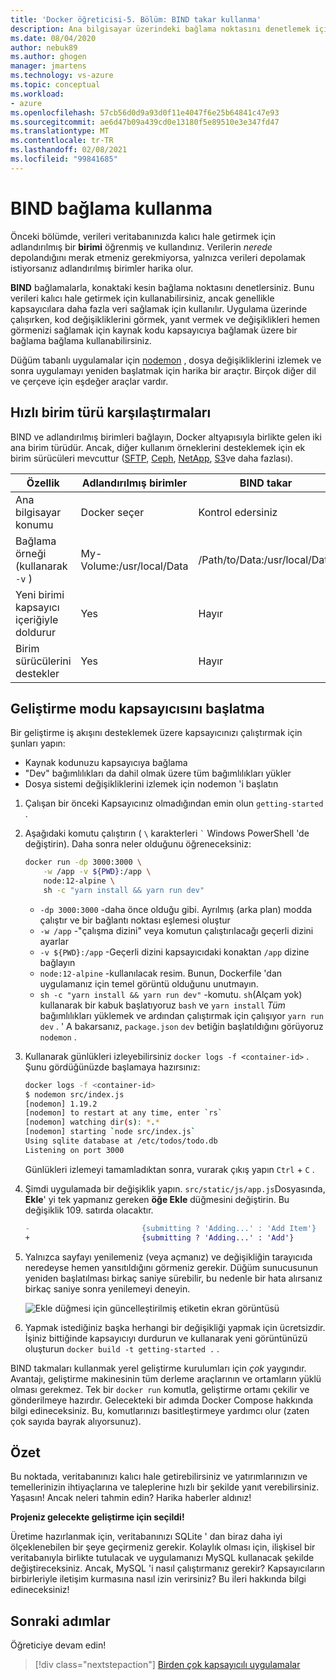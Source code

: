 ```yaml
---
title: 'Docker öğreticisi-5. Bölüm: BIND takar kullanma'
description: Ana bilgisayar üzerindeki bağlama noktasını denetlemek için bağlama bağlamalarından nasıl kullanılacağını açıklar.
ms.date: 08/04/2020
author: nebuk89
ms.author: ghogen
manager: jmartens
ms.technology: vs-azure
ms.topic: conceptual
ms.workload:
- azure
ms.openlocfilehash: 57cb56d0d9a93d0f11e4047f6e25b64841c47e93
ms.sourcegitcommit: ae6d47b09a439cd0e13180f5e89510e3e347fd47
ms.translationtype: MT
ms.contentlocale: tr-TR
ms.lasthandoff: 02/08/2021
ms.locfileid: "99841685"
---
```

# <a name="use-bind-mounts"></a>BIND bağlama kullanma

Önceki bölümde, verileri veritabanınızda kalıcı hale getirmek için adlandırılmış bir **birimi** öğrenmiş ve kullandınız. Verilerin *nerede* depolandığını merak etmeniz gerekmiyorsa, yalnızca verileri depolamak istiyorsanız adlandırılmış birimler harika olur.

**BIND** bağlamalarla, konaktaki kesin bağlama noktasını denetlersiniz. Bunu verileri kalıcı hale getirmek için kullanabilirsiniz, ancak genellikle kapsayıcılara daha fazla veri sağlamak için kullanılır. Uygulama üzerinde çalışırken, kod değişikliklerini görmek, yanıt vermek ve değişiklikleri hemen görmenizi sağlamak için kaynak kodu kapsayıcıya bağlamak üzere bir bağlama bağlama kullanabilirsiniz.

Düğüm tabanlı uygulamalar için [nodemon](https://npmjs.com/package/nodemon) , dosya değişikliklerini izlemek ve sonra uygulamayı yeniden başlatmak için harika bir araçtır. Birçok diğer dil ve çerçeve için eşdeğer araçlar vardır.

## <a name="quick-volume-type-comparisons"></a>Hızlı birim türü karşılaştırmaları

BIND ve adlandırılmış birimleri bağlayın, Docker altyapısıyla birlikte gelen iki ana birim türüdür. Ancak, diğer kullanım örneklerini desteklemek için ek birim sürücüleri mevcuttur ([SFTP](https://github.com/vieux/docker-volume-sshfs), [Ceph](https://ceph.com/geen-categorie/getting-started-with-the-docker-rbd-volume-plugin/), [NetApp](https://netappdvp.readthedocs.io/en/stable/), [S3](https://github.com/elementar/docker-s3-volume)ve daha fazlası).

| Özellik | Adlandırılmış birimler | BIND takar |
| -------- | ------------- | ----------- |
| Ana bilgisayar konumu | Docker seçer | Kontrol edersiniz |
| Bağlama örneği (kullanarak `-v` ) | My-Volume:/usr/local/Data | /Path/to/Data:/usr/local/Data |
| Yeni birimi kapsayıcı içeriğiyle doldurur | Yes | Hayır |
| Birim sürücülerini destekler | Yes | Hayır |

## <a name="start-a-dev-mode-container"></a>Geliştirme modu kapsayıcısını başlatma

Bir geliştirme iş akışını desteklemek üzere kapsayıcınızı çalıştırmak için şunları yapın:

- Kaynak kodunuzu kapsayıcıya bağlama
- "Dev" bağımlılıkları da dahil olmak üzere tüm bağımlılıkları yükler
- Dosya sistemi değişikliklerini izlemek için nodemon 'i başlatın

1. Çalışan bir önceki Kapsayıcınız olmadığından emin olun `getting-started` .

1. Aşağıdaki komutu çalıştırın ( ` \ ` karakterleri `` ` `` Windows PowerShell 'de değiştirin). Daha sonra neler olduğunu öğreneceksiniz:

    ```bash
    docker run -dp 3000:3000 \
        -w /app -v ${PWD}:/app \
        node:12-alpine \
        sh -c "yarn install && yarn run dev"
    ```

    - `-dp 3000:3000` -daha önce olduğu gibi. Ayrılmış (arka plan) modda çalıştır ve bir bağlantı noktası eşlemesi oluştur
    - `-w /app` -"çalışma dizini" veya komutun çalıştırılacağı geçerli dizini ayarlar
    - `-v ${PWD}:/app` -Geçerli dizini kapsayıcıdaki konaktan `/app` dizine bağlayın
    - `node:12-alpine` -kullanılacak resim. Bunun, Dockerfile 'dan uygulamanız için temel görüntü olduğunu unutmayın.
    - `sh -c "yarn install && yarn run dev"` -komutu. `sh`(Alçam yok) kullanarak bir kabuk başlatıyoruz `bash` ve `yarn install` *Tüm* bağımlılıkları yüklemek ve ardından çalıştırmak için çalışıyor `yarn run dev` . ' A bakarsanız, `package.json` `dev` betiğin başlatıldığını görüyoruz `nodemon` .

1. Kullanarak günlükleri izleyebilirsiniz `docker logs -f <container-id>` . Şunu gördüğünüzde başlamaya hazırsınız:

    ```bash
    docker logs -f <container-id>
    $ nodemon src/index.js
    [nodemon] 1.19.2
    [nodemon] to restart at any time, enter `rs`
    [nodemon] watching dir(s): *.*
    [nodemon] starting `node src/index.js`
    Using sqlite database at /etc/todos/todo.db
    Listening on port 3000
    ```

    Günlükleri izlemeyi tamamladıktan sonra, vurarak çıkış yapın `Ctrl` + `C` .

1. Şimdi uygulamada bir değişiklik yapın. `src/static/js/app.js`Dosyasında, **Ekle**' yi tek yapmanız gereken **öğe Ekle** düğmesini değiştirin. Bu değişiklik 109. satırda olacaktır.

    ```diff
    -                         {submitting ? 'Adding...' : 'Add Item'}
    +                         {submitting ? 'Adding...' : 'Add'}
    ```

1. Yalnızca sayfayı yenilemeniz (veya açmanız) ve değişikliğin tarayıcıda neredeyse hemen yansıtıldığını görmeniz gerekir. Düğüm sunucusunun yeniden başlatılması birkaç saniye sürebilir, bu nedenle bir hata alırsanız birkaç saniye sonra yenilemeyi deneyin.

    ![Ekle düğmesi için güncelleştirilmiş etiketin ekran görüntüsü](media/updated-add-button.png)

1. Yapmak istediğiniz başka herhangi bir değişikliği yapmak için ücretsizdir. İşiniz bittiğinde kapsayıcıyı durdurun ve kullanarak yeni görüntünüzü oluşturun `docker build -t getting-started .` .

BIND takmaları kullanmak yerel geliştirme kurulumları için *çok* yaygındır. Avantajı, geliştirme makinesinin tüm derleme araçlarının ve ortamların yüklü olması gerekmez. Tek bir `docker run` komutla, geliştirme ortamı çekilir ve gönderilmeye hazırdır. Gelecekteki bir adımda Docker Compose hakkında bilgi edineceksiniz. Bu, komutlarınızı basitleştirmeye yardımcı olur (zaten çok sayıda bayrak alıyorsunuz).

## <a name="recap"></a>Özet

Bu noktada, veritabanınızı kalıcı hale getirebilirsiniz ve yatırımlarınızın ve temellerinizin ihtiyaçlarına ve taleplerine hızlı bir şekilde yanıt verebilirsiniz. Yaşasın! Ancak neleri tahmin edin? Harika haberler aldınız!

**Projeniz gelecekte geliştirme için seçildi!**

Üretime hazırlanmak için, veritabanınızı SQLite ' dan biraz daha iyi ölçeklenebilen bir şeye geçirmeniz gerekir. Kolaylık olması için, ilişkisel bir veritabanıyla birlikte tutulacak ve uygulamanızı MySQL kullanacak şekilde değiştireceksiniz. Ancak, MySQL 'i nasıl çalıştırmanız gerekir? Kapsayıcıların birbirleriyle iletişim kurmasına nasıl izin verirsiniz? Bu ileri hakkında bilgi edineceksiniz!

## <a name="next-steps"></a>Sonraki adımlar

Öğreticiye devam edin!

> [!div class="nextstepaction"]
> [Birden çok kapsayıcılı uygulamalar](multi-container-apps.md)